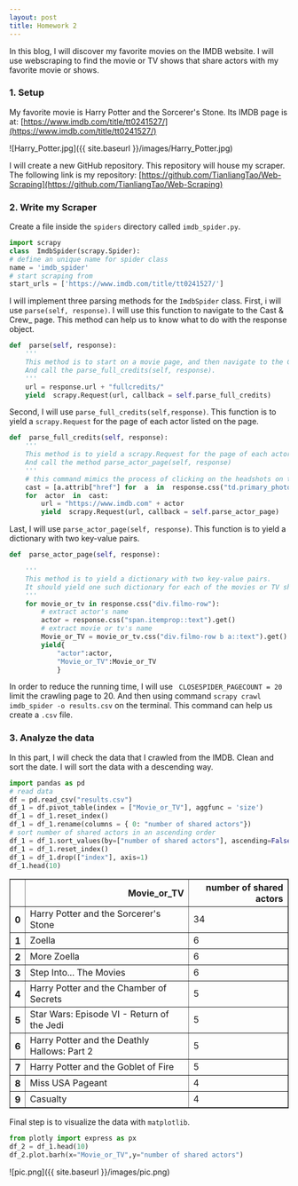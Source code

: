 ```yaml
---
layout: post
title: Homework 2
---
```

In this blog, I will discover my favorite movies on the IMDB website. I will use webscraping to find the movie or TV shows that share actors with my favorite movie or shows.

### 1. Setup
My favorite movie is Harry Potter and the Sorcerer's Stone. Its IMDB page is at: [https://www.imdb.com/title/tt0241527/](https://www.imdb.com/title/tt0241527/)

![Harry_Potter.jpg]({{ site.baseurl }}/images/Harry_Potter.jpg)

I will create a new GitHub repository. This repository will house my scraper. The following link is my repository:
[https://github.com/TianliangTao/Web-Scraping](https://github.com/TianliangTao/Web-Scraping)



### 2. Write my Scraper
Create a file inside the `spiders` directory called `imdb_spider.py`.
```python
import scrapy
class  ImdbSpider(scrapy.Spider):
# define an unique name for spider class
name = 'imdb_spider'
# start scraping from
start_urls = ['https://www.imdb.com/title/tt0241527/']
```
I will implement three parsing methods for the `ImdbSpider` class.
First, i will use `parse(self, response)`. I will use this function to navigate to the Cast & Crew_ page. This method can help us to know what to do with the response object.
```python
def  parse(self, response):
	'''
	This method is to start on a movie page, and then navigate to the Cast page.
	And call the parse_full_credits(self, response).
	'''
	url = response.url + "fullcredits/"
	yield  scrapy.Request(url, callback = self.parse_full_credits)
```
Second, I will use `parse_full_credits(self,response)`. This function is to yield a `scrapy.Request` for the page of each actor listed on the page.

```python
def  parse_full_credits(self, response):
	'''
	This method is to yield a scrapy.Request for the page of each actor listed on the page.
	And call the method parse_actor_page(self, response)
	'''
	# this command mimics the process of clicking on the headshots on this page
	cast = [a.attrib["href"] for  a  in  response.css("td.primary_photo a")]
	for  actor  in  cast:
		url = "https://www.imdb.com" + actor
		yield  scrapy.Request(url, callback = self.parse_actor_page)
```
Last, I will use `parse_actor_page(self, response)`. This function is to yield a dictionary with two key-value pairs.
```python
def  parse_actor_page(self, response):

	'''
	This method is to yield a dictionary with two key-value pairs.
	It should yield one such dictionary for each of the movies or TV shows.
	'''
	for movie_or_tv in response.css("div.filmo-row"):
		# extract actor's name
		actor = response.css("span.itemprop::text").get()
		# extract movie or tv's name
		Movie_or_TV = movie_or_tv.css("div.filmo-row b a::text").get()
		yield{
			"actor":actor,
			"Movie_or_TV":Movie_or_TV
			}
```
In order to reduce the running time, I will use `
CLOSESPIDER_PAGECOUNT = 20` limit the crawling page to 20. And then using command `scrapy crawl imdb_spider -o results.csv` on the terminal. This command can help us create a `.csv` file.

###  3. Analyze the data
In this part, I will check the data that I crawled from the IMDB. Clean and sort the date. I will sort the data with a descending way. 
```python
import pandas as pd
# read data
df = pd.read_csv("results.csv")
df_1 = df.pivot_table(index = ["Movie_or_TV"], aggfunc = 'size')
df_1 = df_1.reset_index()
df_1 = df_1.rename(columns = { 0: "number of shared actors"})
# sort number of shared actors in an ascending order
df_1 = df_1.sort_values(by=["number of shared actors"], ascending=False)
df_1 = df_1.reset_index()
df_1 = df_1.drop(["index"], axis=1)
df_1.head(10)
```
<div>
<style scoped>
    .dataframe tbody tr th:only-of-type {
        vertical-align: middle;
    }

    .dataframe tbody tr th {
        vertical-align: top;
    }

    .dataframe thead th {
        text-align: right;
    }
</style>
<table border="1" class="dataframe">
  <thead>
    <tr style="text-align: right;">
      <th></th>
      <th>Movie_or_TV</th>
      <th>number of shared actors</th>
    </tr>
  </thead>
  <tbody>
    <tr>
      <th>0</th>
      <td>Harry Potter and the Sorcerer's Stone</td>
      <td>34</td>
    </tr>
    <tr>
      <th>1</th>
      <td>Zoella</td>
      <td>6</td>
    </tr>
    <tr>
      <th>2</th>
      <td>More Zoella</td>
      <td>6</td>
    </tr>
    <tr>
      <th>3</th>
      <td>Step Into... The Movies</td>
      <td>6</td>
    </tr>
    <tr>
      <th>4</th>
      <td>Harry Potter and the Chamber of Secrets</td>
      <td>5</td>
    </tr>
    <tr>
      <th>5</th>
      <td>Star Wars: Episode VI - Return of the Jedi</td>
      <td>5</td>
    </tr>
    <tr>
      <th>6</th>
      <td>Harry Potter and the Deathly Hallows: Part 2</td>
      <td>5</td>
    </tr>
    <tr>
      <th>7</th>
      <td>Harry Potter and the Goblet of Fire</td>
      <td>5</td>
    </tr>
    <tr>
      <th>8</th>
      <td>Miss USA Pageant</td>
      <td>4</td>
    </tr>
    <tr>
      <th>9</th>
      <td>Casualty</td>
      <td>4</td>
    </tr>
  </tbody>
</table>
</div>

Final step is to visualize the data with `matplotlib`.
```python
from plotly import express as px
df_2 = df_1.head(10)
df_2.plot.barh(x="Movie_or_TV",y="number of shared actors")
```
![pic.png]({{ site.baseurl }}/images/pic.png)